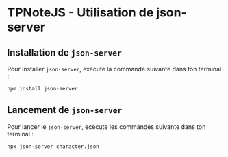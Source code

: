 # TPNoteJS - Utilisation de json-server

## Installation de `json-server`

Pour installer `json-server`, exécute la commande suivante dans ton terminal :

```bash
npm install json-server
```

## Lancement de `json-server`

Pour lancer le `json-server`, ecécute les commandes suivante dans ton terminal : 

```bash
npx json-server character.json
``` 
